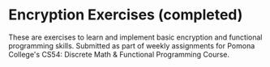 # Encryption Exercises (completed)

These are exercises to learn and implement basic encryption and functional programming skills. Submitted as part of weekly assignments for Pomona College's CS54: Discrete Math & Functional Programming Course.
